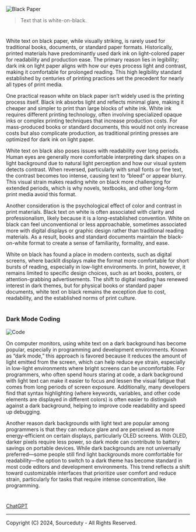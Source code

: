 ![Black Paper](https://github.com/user-attachments/assets/fc8eabb8-dbd2-4266-8fc2-eb5a1999bdc1)

> Text that is white-on-black.
#

White text on black paper, while visually striking, is rarely used for traditional books, documents, or standard paper formats. Historically, printed materials have predominantly used dark ink on light-colored paper for readability and production ease. The primary reason lies in legibility; dark ink on light paper aligns with how our eyes process light and contrast, making it comfortable for prolonged reading. This high legibility standard established by centuries of printing practices set the precedent for nearly all types of print media.

One practical reason white on black paper isn’t widely used is the printing process itself. Black ink absorbs light and reflects minimal glare, making it cheaper and simpler to print than large blocks of white ink. White ink requires different printing technology, often involving specialized opaque inks or complex printing techniques that increase production costs. For mass-produced books or standard documents, this would not only increase costs but also complicate production, as traditional printing presses are optimized for dark ink on light paper.

White text on black also poses issues with readability over long periods. Human eyes are generally more comfortable interpreting dark shapes on a light background due to natural light perception and how our visual system detects contrast. When reversed, particularly with small fonts or fine text, the contrast becomes too intense, causing text to “bleed” or appear blurry. This visual strain makes reading white on black more challenging for extended periods, which is why novels, textbooks, and other long-form print media avoid this format.

Another consideration is the psychological effect of color and contrast in print materials. Black text on white is often associated with clarity and professionalism, likely because it is a long-established convention. White on black can feel unconventional or less approachable, sometimes associated more with digital displays or graphic design rather than traditional reading materials. As a result, books and standard documents maintain the black-on-white format to create a sense of familiarity, formality, and ease.

White on black has found a place in modern contexts, such as digital screens, where backlit displays make the format more comfortable for short bursts of reading, especially in low-light environments. In print, however, it remains limited to specific design choices, such as art books, posters, or attention-grabbing advertisements. The shift to digital reading has renewed interest in dark themes, but for physical books or standard paper documents, white text on black remains the exception due to cost, readability, and the established norms of print culture.

#
### Dark Mode Coding

![Code](https://github.com/user-attachments/assets/175ced93-fbc2-49b6-8e0f-6850aaa21b6e)

On computer monitors, using white text on a dark background has become popular, especially in programming and development environments. Known as “dark mode,” this approach is favored because it reduces the amount of light emitted from the screen, which can help reduce eye strain, especially in low-light environments where bright screens can be uncomfortable. For programmers, who often spend hours staring at code, a dark background with light text can make it easier to focus and lessen the visual fatigue that comes from long periods of screen exposure. Additionally, many developers find that syntax highlighting (where keywords, variables, and other code elements are displayed in different colors) is often easier to distinguish against a dark background, helping to improve code readability and speed up debugging.

Another reason dark backgrounds with light text are popular among programmers is that they can reduce glare and are perceived as more energy-efficient on certain displays, particularly OLED screens. With OLED, darker pixels require less power, so dark mode can contribute to battery savings on portable devices. While dark backgrounds are not universally preferred—some people still find light backgrounds more comfortable for readability—the option to switch to a dark theme has become standard in most code editors and development environments. This trend reflects a shift toward customizable interfaces that prioritize user comfort and reduce strain, particularly for tasks that require intense concentration, like programming.

#
###

[ChatGPT](https://github.com/sourceduty/ChatGPT)

***
Copyright (C) 2024, Sourceduty - All Rights Reserved.
